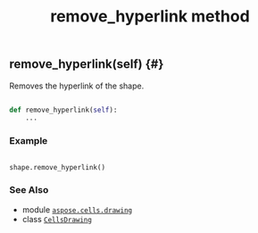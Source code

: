 ﻿---
title: remove_hyperlink method
second_title: Aspose.Cells for Python via .NET API References
description: 
type: docs
weight: 190
url: /aspose.cells.drawing/cellsdrawing/remove_hyperlink/
is_root: false
---

## remove_hyperlink(self) {#}

Removes the hyperlink of the shape.



```python

def remove_hyperlink(self):
    ...
```



### Example 


```python

shape.remove_hyperlink()

```



### See Also
* module [`aspose.cells.drawing`](../../)
* class [`CellsDrawing`](/cells/python-net/aspose.cells.drawing/cellsdrawing)
